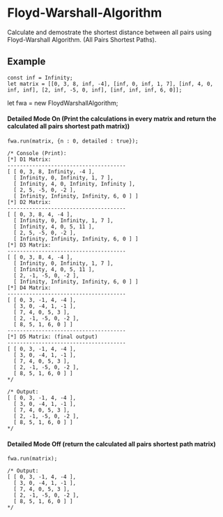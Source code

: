 # Floyd-Warshall-Algorithm
Calculate and demostrate the shortest distance between all pairs using Floyd-Warshall Algorithm. (All Pairs Shortest Paths).

## Example
```
const inf = Infinity;
let matrix = [[0, 3, 8, inf, -4], [inf, 0, inf, 1, 7], [inf, 4, 0, inf, inf], [2, inf, -5, 0, inf], [inf, inf, inf, 6, 0]];
```
let fwa = new FloydWarshallAlgorithm;

#### Detailed Mode On (Print the calculations in every matrix and return the calculated all pairs shortest path matrix))
```
fwa.run(matrix, {n : 0, detailed : true});

/* Console (Print):
[*] D1 Matrix:
--------------------------------------
[ [ 0, 3, 8, Infinity, -4 ],
  [ Infinity, 0, Infinity, 1, 7 ],
  [ Infinity, 4, 0, Infinity, Infinity ],
  [ 2, 5, -5, 0, -2 ],
  [ Infinity, Infinity, Infinity, 6, 0 ] ]
[*] D2 Matrix:
--------------------------------------
[ [ 0, 3, 8, 4, -4 ],
  [ Infinity, 0, Infinity, 1, 7 ],
  [ Infinity, 4, 0, 5, 11 ],
  [ 2, 5, -5, 0, -2 ],
  [ Infinity, Infinity, Infinity, 6, 0 ] ]
[*] D3 Matrix:
--------------------------------------
[ [ 0, 3, 8, 4, -4 ],
  [ Infinity, 0, Infinity, 1, 7 ],
  [ Infinity, 4, 0, 5, 11 ],
  [ 2, -1, -5, 0, -2 ],
  [ Infinity, Infinity, Infinity, 6, 0 ] ]
[*] D4 Matrix:
--------------------------------------
[ [ 0, 3, -1, 4, -4 ],
  [ 3, 0, -4, 1, -1 ],
  [ 7, 4, 0, 5, 3 ],
  [ 2, -1, -5, 0, -2 ],
  [ 8, 5, 1, 6, 0 ] ]
--------------------------------------
[*] D5 Matrix: (final output)
--------------------------------------
[ [ 0, 3, -1, 4, -4 ],
  [ 3, 0, -4, 1, -1 ],
  [ 7, 4, 0, 5, 3 ],
  [ 2, -1, -5, 0, -2 ],
  [ 8, 5, 1, 6, 0 ] ]
*/

/* Output:
[ [ 0, 3, -1, 4, -4 ],
  [ 3, 0, -4, 1, -1 ],
  [ 7, 4, 0, 5, 3 ],
  [ 2, -1, -5, 0, -2 ],
  [ 8, 5, 1, 6, 0 ] ]
*/
```
#### Detailed Mode Off (return the calculated all pairs shortest path matrix)
```
fwa.run(matrix);

/* Output:
[ [ 0, 3, -1, 4, -4 ],
  [ 3, 0, -4, 1, -1 ],
  [ 7, 4, 0, 5, 3 ],
  [ 2, -1, -5, 0, -2 ],
  [ 8, 5, 1, 6, 0 ] ]
*/
```
